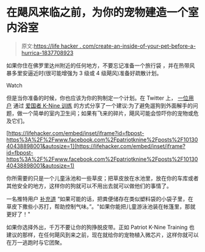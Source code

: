 # 在飓风来临之前，为你的宠物建造一个室内浴室

> 原文:[https://life hacker . com/create-an-inside-of-your-pet-before-a-hurrica-1837708923](https://lifehacker.com/create-an-inside-bathroom-for-your-pet-before-a-hurrica-1837708923)

如果你住在佛罗里达州附近的任何地方，不要忘记准备一个旅行袋 ，并在热带风暴多里安逼近时(很可能增强为 3 级或 4 级飓风)准备好疏散计划。

Watch

但是当你准备的时候，你也应该为你的狗制定一个计划。在 Twitter 上， [一位用户](https://twitter.com/travisakers/status/1167050261535309824) 通过 [爱国者 K-Nine 训练](https://www.facebook.com/patriotknine/posts/getting-your-dogs-to-potty-during-a-hurricane-and-other-inclement-weather-tips-y/1013040438898001/) 的方式分享了一个建议:为了避免遛狗到外面解手的问题，做一个简单的室内卫生间；如果有飞来的碎片，飓风可能会惊吓你的宠物或危及它们。

 [https://lifehacker.com/embed/inset/iframe?id=fbpost-https%3A%2F%2Fwww.facebook.com%2Fpatriotknine%2Fposts%2F1013040438898001&autosize=1](https://lifehacker.com/embed/inset/iframe?id=fbpost-https%3A%2F%2Fwww.facebook.com%2Fpatriotknine%2Fposts%2F1013040438898001&autosize=1) 

你所需要的只是一个儿童泳池和一些草皮；把草皮放在水池里，放在你的车库或者其他安全的地方，这样你的狗就可以不用出去就可以做他们的事情了。

一名推特用户 [补充道](https://twitter.com/TheSWPrincess) “如果可能的话，把粪便储存在类似塑料袋的小袋子里，在草皮下撒些小苏打，帮助控制气味。”。"如果你能把儿童游泳池装在帐篷里，那就更好了！"

如果你选择外出，千万不要让你的狗挣脱皮带。正如 Patriot K-Nine Training 也建议的那样，在任何飓风到来之前，现在就给你的宠物植入微芯片，这样你就可以在万一逃跑时与它团聚。